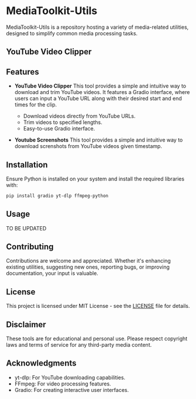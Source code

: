 # MediaToolkit-Utils

MediaToolkit-Utils is a repository hosting a variety of media-related utilities, designed to simplify common media processing tasks.

## YouTube Video Clipper



## Features

- **YouTube Video Clipper**
This tool provides a simple and intuitive way to download and trim YouTube videos. It features a Gradio interface, where users can input a YouTube URL along with their desired start and end times for the clip.
  - Download videos directly from YouTube URLs.
  - Trim videos to specified lengths.
  - Easy-to-use Gradio interface.

- **Youtube Screenshots**
This tool provides a simple and intuitive way to download screnshots from YouTube videos given timestamp.

## Installation

Ensure Python is installed on your system and install the required libraries with:

```bash
pip install gradio yt-dlp ffmpeg-python
```

## Usage

TO BE UPDATED

## Contributing

Contributions are welcome and appreciated. Whether it's enhancing existing utilities, suggesting new ones, reporting bugs, or improving documentation, your input is valuable.

## License

This project is licensed under MIT License - see the [LICENSE](LICENSE) file for details.

## Disclaimer

These tools are for educational and personal use. Please respect copyright laws and terms of service for any third-party media content.

## Acknowledgments

- yt-dlp: For YouTube downloading capabilities.
- FFmpeg: For video processing features.
- Gradio: For creating interactive user interfaces.
